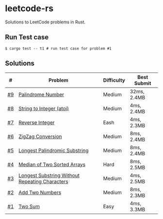 # leetcode-rs

Solutions to LeetCode problems in Rust.

## Run Test case

```shell
$ cargo test -- t1 # run test case for problem #1
```

## Solutions

| #                     | Problem                                                      | Difficulty | Best Submit |
| --------------------- | ------------------------------------------------------------ | ---------- | ----------- |
| [#9](src/p00xx/p9.rs) | [Palindrome Number](https://leetcode.com/problems/palindrome-number/) | Medium     | 32ms, 2.4MB |
| [#8](src/p00xx/p8.rs) | [String to Integer (atoi)](https://leetcode.com/problems/string-to-integer-atoi/) | Medium     | 4ms, 2.4MB  |
| [#7](src/p00xx/p7.rs) | [Reverse Integer](https://leetcode.com/problems/reverse-integer/) | Eash       | 4ms, 2.3MB  |
| [#6](src/p00xx/p6.rs) | [ZigZag Conversion](https://leetcode.com/problems/zigzag-conversion/) | Medium     | 8ms, 2.4MB  |
| [#5](src/p00xx/p5.rs) | [Longest Palindromic Substring](https://leetcode.com/problems/longest-palindromic-substring/) | Medium     | 8ms, 2.4MB  |
| [#4](src/p00xx/p4.rs) | [Median of Two Sorted Arrays](https://leetcode.com/problems/median-of-two-sorted-arrays/) | Hard       | 8ms, 2.5MB  |
| [#3](src/p00xx/p3.rs) | [Longest Substring Without Repeating Characters](https://leetcode.com/problems/longest-substring-without-repeating-characters/) | Medium     | 4ms, 2.5MB  |
| [#2](src/p00xx/p2.rs) | [Add Two Numbers](https://leetcode.com/problems/add-two-numbers/) | Medium     | 8ms, 2.3MB  |
| [#1](src/p00xx/p1.rs) | [Two Sum](https://leetcode.com/problems/two-sum/)            | Easy       | 4ms, 3.3MB  |

